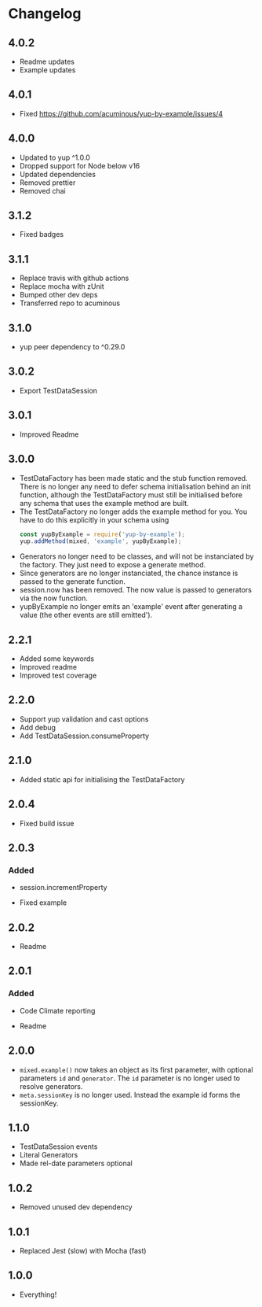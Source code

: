 # Changelog

## 4.0.2
- Readme updates
- Example updates

## 4.0.1
- Fixed https://github.com/acuminous/yup-by-example/issues/4

## 4.0.0
- Updated to yup ^1.0.0
- Dropped support for Node below v16
- Updated dependencies
- Removed prettier
- Removed chai

## 3.1.2
- Fixed badges

## 3.1.1
- Replace travis with github actions
- Replace mocha with zUnit
- Bumped other dev deps
- Transferred repo to acuminous

## 3.1.0
- yup peer dependency to ^0.29.0

## 3.0.2
- Export TestDataSession

## 3.0.1
- Improved Readme

## 3.0.0
- TestDataFactory has been made static and the stub function removed. There is no longer any need to defer schema initialisation behind an init function, although the TestDataFactory must still be initialised before any schema that uses the example method are built.
- The TestDataFactory no longer adds the example method for you. You have to do this explicitly in your schema using
    ```js
    const yupByExample = require('yup-by-example');
    yup.addMethod(mixed, 'example', yupByExample);
    ```
- Generators no longer need to be classes, and will not be instanciated by the factory. They just need to expose a generate method.
- Since generators are no longer instanciated, the chance instance is passed to the generate function.
- session.now has been removed. The now value is passed to generators via the now function.
- yupByExample no longer emits an 'example' event after generating a value (the other events are still emitted').

## 2.2.1
- Added some keywords
- Improved readme
- Improved test coverage

## 2.2.0
- Support yup validation and cast options
- Add debug
- Add TestDataSession.consumeProperty

## 2.1.0
- Added static api for initialising the TestDataFactory

## 2.0.4
- Fixed build issue

## 2.0.3
### Added
- session.incrementProperty

- Fixed example

## 2.0.2
- Readme

## 2.0.1
### Added
- Code Climate reporting

- Readme

## 2.0.0
- `mixed.example()` now takes an object as its first parameter, with optional parameters `id` and `generator`. The `id` parameter is no longer used to resolve generators.
- `meta.sessionKey` is no longer used. Instead the example id forms the sessionKey.

## 1.1.0
- TestDataSession events
- Literal Generators
- Made rel-date parameters optional

## 1.0.2
- Removed unused dev dependency

## 1.0.1
- Replaced Jest (slow) with Mocha (fast)

## 1.0.0
- Everything!
